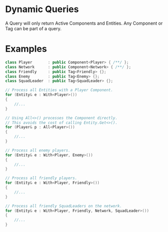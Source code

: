 # Dynamic Queries
A Query will only return Active Components and Entities. Any Component or Tag can be part of a query.

# Examples
```cpp
class Player       : public Component<Player> { /**/ };
class Network      : public Component<Network> { /**/ };
class Friendly     : public Tag<Friendly> {};
class Enemy        : public Tag<Enemy> {};
class SquadLeader  : public Tag<SquadLeader> {};

// Process all Entities with a Player Component.
for (Entity& e : With<Player>())
{
	//...
}

// Using All<>() processes the Component directly.
// This avoids the cost of calling Entity.Get<>().
for (Player& p : All<Player>())
{
	//...
}

// Process all enemy players.
for (Entity& e : With<Player, Enemy>())
{
	//...
}

// Process all friendly players.
for (Entity& e : With<Player, Friendly>())
{
	//...
}

// Process all friendly SquadLeaders on the network.
for (Entity& e : With<Player, Friendly, Network, SquadLeader>())
{
	//...
}
```